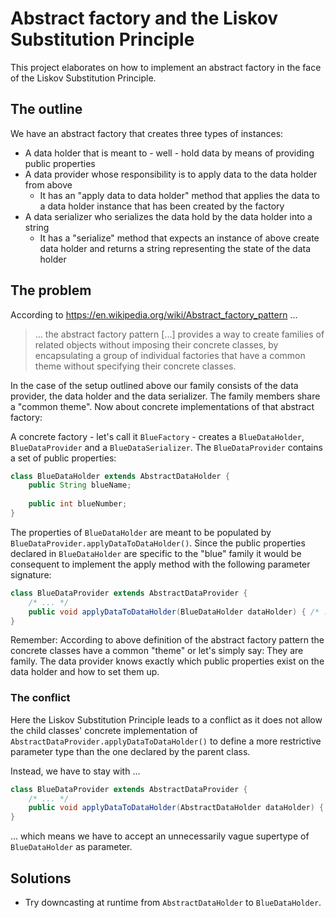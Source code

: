 # Abstract factory and the Liskov Substitution Principle

This project elaborates on how to implement an abstract factory in the face of the Liskov Substitution Principle.

## The outline

We have an abstract factory that creates three types of instances:
* A data holder that is meant to - well - hold data by means of providing public properties
* A data provider whose responsibility is to apply data to the data holder from above
  * It has an "apply data to data holder" method that applies the data to a data holder instance that has been created by the factory
* A data serializer who serializes the data hold by the data holder into a string
  * It has a "serialize" method that expects an instance of above create data holder and returns a string representing the state of the data holder

## The problem

According to https://en.wikipedia.org/wiki/Abstract_factory_pattern ...

> ... the abstract factory pattern [...] provides a way to create families of related objects without imposing their concrete classes, by encapsulating a group of individual factories that have a common theme without specifying their concrete classes.

In the case of the setup outlined above our family consists of the data provider, the data holder and the data serializer. The family members share a "common theme". Now about concrete implementations of that abstract factory:

A concrete factory - let's call it `BlueFactory` - creates a `BlueDataHolder`, `BlueDataProvider` and a `BlueDataSerializer`. The `BlueDataProvider` contains a set of public properties:

```java
class BlueDataHolder extends AbstractDataHolder {
    public String blueName;
    
    public int blueNumber;
}
```

The properties of `BlueDataHolder` are meant to be populated by `BlueDataProvider.applyDataToDataHolder()`. Since the public properties declared in `BlueDataHolder` are specific to the "blue" family it would be consequent to implement the apply method with the following parameter signature:

```java
class BlueDataProvider extends AbstractDataProvider {
    /* ... */
    public void applyDataToDataHolder(BlueDataHolder dataHolder) { /* ... */ }
}
```

Remember: According to above definition of the abstract factory pattern the concrete classes have a common "theme" or let's simply say: They are family. The data provider knows exactly which public properties exist on the data holder and how to set them up.

### The conflict

Here the Liskov Substitution Principle leads to a conflict as it does not allow the child classes' concrete implementation of `AbstractDataProvider.applyDataToDataHolder()` to define a more restrictive parameter type than the one declared by the parent class.

Instead, we have to stay with ...

```java
class BlueDataProvider extends AbstractDataProvider {
    /* ... */
    public void applyDataToDataHolder(AbstractDataHolder dataHolder) { /* ... */ }
}
```

... which means we have to accept an unnecessarily vague supertype of `BlueDataHolder` as parameter.

## Solutions

* Try downcasting at runtime from `AbstractDataHolder` to `BlueDataHolder`.